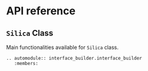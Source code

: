 # API reference



## `Silica` Class
Main functionalities available for `Silica` class. 

```{eval-rst}
.. automodule:: interface_builder.interface_builder
   :members:
```